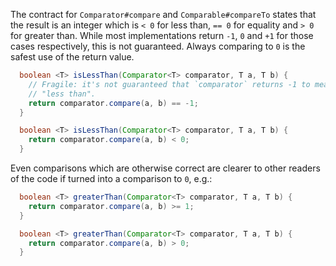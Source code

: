 The contract for `Comparator#compare` and `Comparable#compareTo` states that the
result is an integer which is `< 0` for less than, `== 0` for equality and `> 0`
for greater than. While most implementations return `-1`, `0` and `+1` for those
cases respectively, this is not guaranteed. Always comparing to `0` is the
safest use of the return value.

```java {.bad}
  boolean <T> isLessThan(Comparator<T> comparator, T a, T b) {
    // Fragile: it's not guaranteed that `comparator` returns -1 to mean
    // "less than".
    return comparator.compare(a, b) == -1;
  }
```

```java {.good}
  boolean <T> isLessThan(Comparator<T> comparator, T a, T b) {
    return comparator.compare(a, b) < 0;
  }
```

Even comparisons which are otherwise correct are clearer to other readers of the
code if turned into a comparison to `0`, e.g.:

```java
  boolean <T> greaterThan(Comparator<T> comparator, T a, T b) {
    return comparator.compare(a, b) >= 1;
  }
```

```java {.good}
  boolean <T> greaterThan(Comparator<T> comparator, T a, T b) {
    return comparator.compare(a, b) > 0;
  }
```
